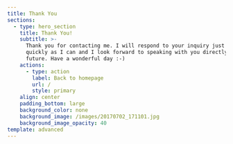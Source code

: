 ```yaml
---
title: Thank You
sections:
  - type: hero_section
    title: Thank You!
    subtitle: >-
      Thank you for contacting me. I will respond to your inquiry just as
      quickly as I can and I look forward to speaking with you directly in the
      future. Have a wonderful day :-)
    actions:
      - type: action
        label: Back to homepage
        url: /
        style: primary
    align: center
    padding_bottom: large
    background_color: none
    background_image: /images/20170702_171101.jpg
    background_image_opacity: 40
template: advanced
---
```

